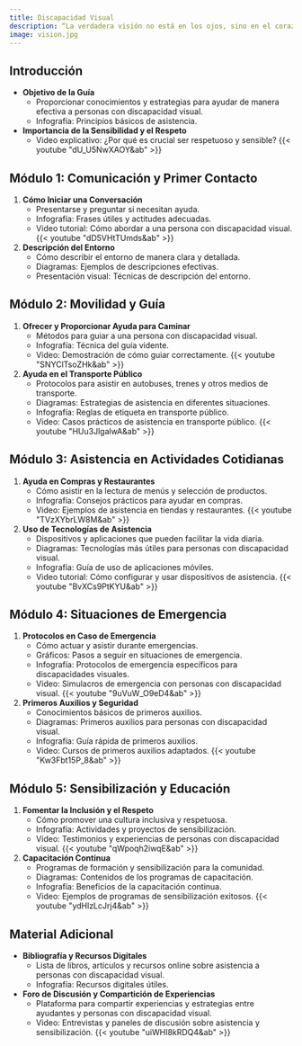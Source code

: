 ```yaml
---
title: Discapacidad Visual
description: “La verdadera visión no está en los ojos, sino en el corazón y en la mente que perciben más allá de lo visible. La discapacidad visual no limita la capacidad de soñar, crear y vivir plenamente.”
image: vision.jpg
---
```


## Introducción
- **Objetivo de la Guía**
  - Proporcionar conocimientos y estrategias para ayudar de manera efectiva a personas con discapacidad visual.
  - Infografía: Principios básicos de asistencia.
- **Importancia de la Sensibilidad y el Respeto**
  - Video explicativo: ¿Por qué es crucial ser respetuoso y sensible?
  {{< youtube "dU_U5NwXAOY&ab" >}}

## Módulo 1: Comunicación y Primer Contacto
1. **Cómo Iniciar una Conversación**
   - Presentarse y preguntar si necesitan ayuda.
   - Infografía: Frases útiles y actitudes adecuadas.
   - Video tutorial: Cómo abordar a una persona con discapacidad visual.
   {{< youtube "dD5VHtTUmds&ab" >}}
2. **Descripción del Entorno**
   - Cómo describir el entorno de manera clara y detallada.
   - Diagramas: Ejemplos de descripciones efectivas.
   - Presentación visual: Técnicas de descripción del entorno.

## Módulo 2: Movilidad y Guía
1. **Ofrecer y Proporcionar Ayuda para Caminar**
   - Métodos para guiar a una persona con discapacidad visual.
   - Infografía: Técnica del guía vidente.
   - Video: Demostración de cómo guiar correctamente.
   {{< youtube "SNYClTsoZHk&ab" >}}
2. **Ayuda en el Transporte Público**
   - Protocolos para asistir en autobuses, trenes y otros medios de transporte.
   - Diagramas: Estrategias de asistencia en diferentes situaciones.
   - Infografía: Reglas de etiqueta en transporte público.
   - Video: Casos prácticos de asistencia en transporte público.
   {{< youtube "HUu3JlgalwA&ab" >}}

## Módulo 3: Asistencia en Actividades Cotidianas
1. **Ayuda en Compras y Restaurantes**
   - Cómo asistir en la lectura de menús y selección de productos.
   - Infografía: Consejos prácticos para ayudar en compras.
   - Video: Ejemplos de asistencia en tiendas y restaurantes.
   {{< youtube "TVzXYbrLW8M&ab" >}}
2. **Uso de Tecnologías de Asistencia**
   - Dispositivos y aplicaciones que pueden facilitar la vida diaria.
   - Diagramas: Tecnologías más útiles para personas con discapacidad visual.
   - Infografía: Guía de uso de aplicaciones móviles.
   - Video tutorial: Cómo configurar y usar dispositivos de asistencia.
   {{< youtube "BvXCs9PtKYU&ab" >}}

## Módulo 4: Situaciones de Emergencia
1. **Protocolos en Caso de Emergencia**
   - Cómo actuar y asistir durante emergencias.
   - Gráficos: Pasos a seguir en situaciones de emergencia.
   - Infografía: Protocolos de emergencia específicos para discapacidades visuales.
   - Video: Simulacros de emergencia con personas con discapacidad visual.
   {{< youtube "9uVuW_O9eD4&ab" >}}
2. **Primeros Auxilios y Seguridad**
   - Conocimientos básicos de primeros auxilios.
   - Diagramas: Primeros auxilios para personas con discapacidad visual.
   - Infografía: Guía rápida de primeros auxilios.
   - Video: Cursos de primeros auxilios adaptados.
   {{< youtube "Kw3Fbt15P_8&ab" >}}

## Módulo 5: Sensibilización y Educación
1. **Fomentar la Inclusión y el Respeto**
   - Cómo promover una cultura inclusiva y respetuosa.
   - Infografía: Actividades y proyectos de sensibilización.
   - Video: Testimonios y experiencias de personas con discapacidad visual.
   {{< youtube "qWpoqh2iwqE&ab" >}}
2. **Capacitación Continua**
   - Programas de formación y sensibilización para la comunidad.
   - Diagramas: Contenidos de los programas de capacitación.
   - Infografía: Beneficios de la capacitación continua.
   - Video: Ejemplos de programas de sensibilización exitosos.
   {{< youtube "ydHlzLcJrj4&ab" >}}

## Material Adicional
- **Bibliografía y Recursos Digitales**
  - Lista de libros, artículos y recursos online sobre asistencia a personas con discapacidad visual.
  - Infografía: Recursos digitales útiles.
- **Foro de Discusión y Compartición de Experiencias**
  - Plataforma para compartir experiencias y estrategias entre ayudantes y personas con discapacidad visual.
  - Video: Entrevistas y paneles de discusión sobre asistencia y sensibilización.
  {{< youtube "uiWHI8kRDQ4&ab" >}}
